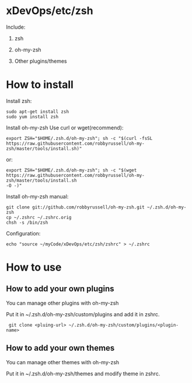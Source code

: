 # xDevOps/etc/zsh

Include:

1. zsh

2. oh-my-zsh

3. Other plugins/themes

# How to install

Install zsh:

    sudo apt-get install zsh
    sudo yum install zsh

Install oh-my-zsh Use curl or wget(recommend):

    export ZSH="$HOME/.zsh.d/oh-my-zsh"; sh -c "$(curl -fsSL
    https://raw.githubusercontent.com/robbyrussell/oh-my-zsh/master/tools/install.sh)"

or:

    export ZSH="$HOME/.zsh.d/oh-my-zsh"; sh -c "$(wget
    https://raw.githubusercontent.com/robbyrussell/oh-my-zsh/master/tools/install.sh
    -O -)"

Install oh-my-zsh manual:

    git clone git://github.com/robbyrussell/oh-my-zsh.git ~/.zsh.d/oh-my-zsh
    cp ~/.zshrc ~/.zshrc.orig
    chsh -s /bin/zsh

Configuration:

    echo "source ~/myCode/xDevOps/etc/zsh/zshrc" > ~/.zshrc

# How to use

## How to add your own plugins

You can manage other plugins with oh-my-zsh

Put it in ~/.zsh.d/oh-my-zsh/custom/plugins and add it in zshrc.

     git clone <pluing-url> ~/.zsh.d/oh-my-zsh/custom/plugins/<plugin-name>

## How to add your own themes

You can manage other themes with oh-my-zsh

Put it in ~/.zsh.d/oh-my-zsh/themes and modify theme in zshrc.
